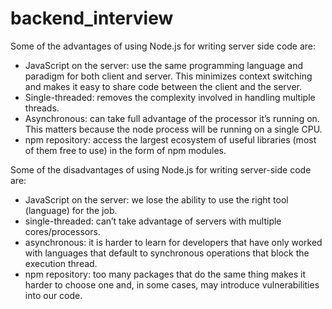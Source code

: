 # backend_interview


Some of the advantages of using Node.js for writing server side code are:

- JavaScript on the server: use the same programming language and paradigm for both client and server. This minimizes context switching and makes it easy to share code between the client and the server.
- Single-threaded: removes the complexity involved in handling multiple threads.
- Asynchronous: can take full advantage of the processor it’s running on. This matters because the node process will be running on a single CPU.
- npm repository: access the largest ecosystem of useful libraries (most of them free to use) in the form of npm modules.

Some of the disadvantages of using Node.js for writing server-side code are:

- JavaScript on the server: we lose the ability to use the right tool (language) for the job.
- single-threaded: can’t take advantage of servers with multiple cores/processors.
- asynchronous: it is harder to learn for developers that have only worked with languages that default to synchronous operations that block the execution thread.
- npm repository: too many packages that do the same thing makes it harder to choose one and, in some cases, may introduce vulnerabilities into our code.